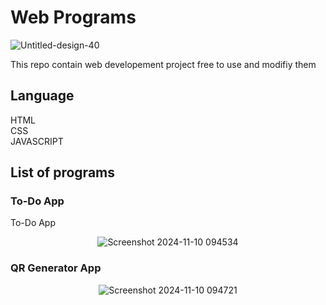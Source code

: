 <h1> Web Programs </h1>

![Untitled-design-40](https://github.com/user-attachments/assets/a973ed8e-be71-4c55-b3ac-fd9956ede12d)

This repo contain web developement project free to use and modifiy them 
<h2> Language </h2>
HTML <br>
CSS <br>
JAVASCRIPT

<h2>List of programs</h2>
<h3>To-Do App</h3>To-Do App<br>
<div align="center">
  
  ![Screenshot 2024-11-10 094534](https://github.com/user-attachments/assets/8730e231-07cf-4bbc-93d1-608c758387c9)
  
 </div>
<h3>QR Generator App</h3>
<div align="center">

![Screenshot 2024-11-10 094721](https://github.com/user-attachments/assets/8a68a5b7-4f44-4d40-a057-66f45318638e)

</div>






